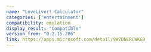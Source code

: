 ```yaml
---
name: "LoveLiver! Calculator"
categories: ['entertainment']
compatibility: emulation
display_result: "Compatible"
version_from: "0.2.15.206"
link: https://apps.microsoft.com/detail/9WZDNCRCWKG9
---
```

